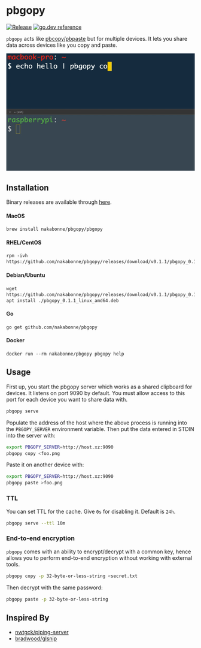 # pbgopy
[![Release](https://img.shields.io/github/release/nakabonne/pbgopy.svg?color=orange)](https://github.com/nakabonne/pbgopy/releases/latest)
[![go.dev reference](https://img.shields.io/badge/go.dev-reference-007d9c?logo=go&logoColor=white&style=flat-square)](https://pkg.go.dev/mod/github.com/nakabonne/pbgopy?tab=packages)

`pbgopy` acts like [pbcopy/pbpaste](https://www.unix.com/man-page/osx/1/pbcopy/) but for multiple devices. It lets you share data across devices like you copy and paste.

![Demo](assets/demo.gif)

## Installation
Binary releases are available through [here](https://github.com/nakabonne/pbgopy/releases).

#### MacOS

```
brew install nakabonne/pbgopy/pbgopy
```

#### RHEL/CentOS

```
rpm -ivh https://github.com/nakabonne/pbgopy/releases/download/v0.1.1/pbgopy_0.1.1_linux_amd64.rpm
```

#### Debian/Ubuntu

```
wget https://github.com/nakabonne/pbgopy/releases/download/v0.1.1/pbgopy_0.1.1_linux_amd64.deb
apt install ./pbgopy_0.1.1_linux_amd64.deb
```

#### Go

```
go get github.com/nakabonne/pbgopy
```

#### Docker

```
docker run --rm nakabonne/pbgopy pbgopy help
```

## Usage
First up, you start the pbgopy server which works as a shared clipboard for devices. It listens on port 9090 by default.
You must allow access to this port for each device you want to share data with.

```bash
pbgopy serve
```

Populate the address of the host where the above process is running into the `PBGOPY_SERVER` environment variable. Then put the data entered in STDIN into the server with:

```bash
export PBGOPY_SERVER=http://host.xz:9090
pbgopy copy <foo.png
```

Paste it on another device with:

```bash
export PBGOPY_SERVER=http://host.xz:9090
pbgopy paste >foo.png
```

### TTL
You can set TTL for the cache. Give `0s` for disabling it. Default is `24h`.

```bash
pbgopy serve --ttl 10m
```

### End-to-end encryption
`pbgopy` comes with an ability to encrypt/decrypt with a common key, hence allows you to perform end-to-end encryption without working with external tools.

```bash
pbgopy copy -p 32-byte-or-less-string <secret.txt
```

Then decrypt with the same password:

```bash
pbgopy paste -p 32-byte-or-less-string
```

## Inspired By
- [nwtgck/piping-server](https://github.com/nwtgck/piping-server)
- [bradwood/glsnip](https://github.com/bradwood/glsnip)
